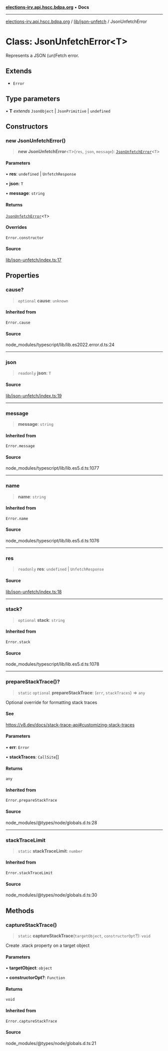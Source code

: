 [**elections-irv.api.hscc.bdpa.org**](../../../README.md) • **Docs**

***

[elections-irv.api.hscc.bdpa.org](../../../README.md) / [lib/json-unfetch](../README.md) / JsonUnfetchError

# Class: JsonUnfetchError\<T\>

Represents a JSON (un)Fetch error.

## Extends

- `Error`

## Type parameters

• **T** *extends* `JsonObject` \| `JsonPrimitive` \| `undefined`

## Constructors

### new JsonUnfetchError()

> **new JsonUnfetchError**\<`T`\>(`res`, `json`, `message`): [`JsonUnfetchError`](JsonUnfetchError.md)\<`T`\>

#### Parameters

• **res**: `undefined` \| `UnfetchResponse`

• **json**: `T`

• **message**: `string`

#### Returns

[`JsonUnfetchError`](JsonUnfetchError.md)\<`T`\>

#### Overrides

`Error.constructor`

#### Source

[lib/json-unfetch/index.ts:17](https://github.com/Xunnamius/elections_irv.api.hscc.bdpa.org/blob/c917ea60595d63d322e4038beb12d08f7d64cdd2/lib/json-unfetch/index.ts#L17)

## Properties

### cause?

> `optional` **cause**: `unknown`

#### Inherited from

`Error.cause`

#### Source

node\_modules/typescript/lib/lib.es2022.error.d.ts:24

***

### json

> `readonly` **json**: `T`

#### Source

[lib/json-unfetch/index.ts:19](https://github.com/Xunnamius/elections_irv.api.hscc.bdpa.org/blob/c917ea60595d63d322e4038beb12d08f7d64cdd2/lib/json-unfetch/index.ts#L19)

***

### message

> **message**: `string`

#### Inherited from

`Error.message`

#### Source

node\_modules/typescript/lib/lib.es5.d.ts:1077

***

### name

> **name**: `string`

#### Inherited from

`Error.name`

#### Source

node\_modules/typescript/lib/lib.es5.d.ts:1076

***

### res

> `readonly` **res**: `undefined` \| `UnfetchResponse`

#### Source

[lib/json-unfetch/index.ts:18](https://github.com/Xunnamius/elections_irv.api.hscc.bdpa.org/blob/c917ea60595d63d322e4038beb12d08f7d64cdd2/lib/json-unfetch/index.ts#L18)

***

### stack?

> `optional` **stack**: `string`

#### Inherited from

`Error.stack`

#### Source

node\_modules/typescript/lib/lib.es5.d.ts:1078

***

### prepareStackTrace()?

> `static` `optional` **prepareStackTrace**: (`err`, `stackTraces`) => `any`

Optional override for formatting stack traces

#### See

https://v8.dev/docs/stack-trace-api#customizing-stack-traces

#### Parameters

• **err**: `Error`

• **stackTraces**: `CallSite`[]

#### Returns

`any`

#### Inherited from

`Error.prepareStackTrace`

#### Source

node\_modules/@types/node/globals.d.ts:28

***

### stackTraceLimit

> `static` **stackTraceLimit**: `number`

#### Inherited from

`Error.stackTraceLimit`

#### Source

node\_modules/@types/node/globals.d.ts:30

## Methods

### captureStackTrace()

> `static` **captureStackTrace**(`targetObject`, `constructorOpt`?): `void`

Create .stack property on a target object

#### Parameters

• **targetObject**: `object`

• **constructorOpt?**: `Function`

#### Returns

`void`

#### Inherited from

`Error.captureStackTrace`

#### Source

node\_modules/@types/node/globals.d.ts:21

